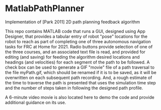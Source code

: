 # MatlabPathPlanner
Implementation of [Park 2011] 2D path planning feedback algorithm

This repo contains MATLAB code that runs a GUI, designed using App Designer, that provides a tabular entry of robot "pose" locations for the robot to reach as part of completing one of three autonomous navigation tasks for FRC at Home for 2021.  Radio buttons provide selection of one of the three courses, and an associated text file is read, and provided for editing (and saving) for feeding the algorithm desired locations and headings (and velocities) for each segment of the path to be followed.  A check box can be used to generate a GIF "movie" file of a path traversal to the file myPath.gif, which should be renamed if it is to be saved, as it will be overwritten on each subsequent path recording.  And, a rough estimate of the time to traverse the path is presented that uses the simulation time step and  the number of steps taken in following the designed path profile.

A 6-minute video movie is also located here to demo the code and provide additional guidance on its use.
